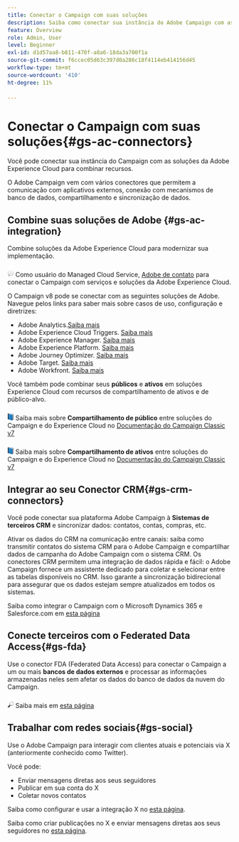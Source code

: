 ```yaml
---
title: Conectar o Campaign com suas soluções
description: Saiba como conectar sua instância do Adobe Campaign com as soluções da Experience Cloud.
feature: Overview
role: Admin, User
level: Beginner
exl-id: d1d57aa8-b811-470f-a8a6-18da3a700f1a
source-git-commit: f6ccec05d63c397d0a286c18f4114eb414156d45
workflow-type: tm+mt
source-wordcount: '410'
ht-degree: 11%

---
```


# Conectar o Campaign com suas soluções{#gs-ac-connectors}

Você pode conectar sua instância do Campaign com as soluções da Adobe Experience Cloud para combinar recursos.

O Adobe Campaign vem com vários conectores que permitem a comunicação com aplicativos externos, conexão com mecanismos de banco de dados, compartilhamento e sincronização de dados.

## Combine suas soluções de Adobe {#gs-ac-integration}

Combine soluções da Adobe Experience Cloud para modernizar sua implementação.

![](../assets/do-not-localize/speech.png)  Como usuário do Managed Cloud Service, [Adobe de contato](../start/campaign-faq.md#support) para conectar o Campaign com serviços e soluções da Adobe Experience Cloud.

O Campaign v8 pode se conectar com as seguintes soluções de Adobe. Navegue pelos links para saber mais sobre casos de uso, configuração e diretrizes:

* Adobe Analytics.[Saiba mais](../connect/ac-aa.md)
* Adobe Experience Cloud Triggers. [Saiba mais](../connect/ac-triggers.md)
* Adobe Experience Manager. [Saiba mais](../connect/ac-aem.md)
* Adobe Experience Platform. [Saiba mais](../connect/ac-aep.md)
* Adobe Journey Optimizer. [Saiba mais](../connect/ac-ajo.md)
* Adobe Target. [Saiba mais](../connect/ac-at.md)
* Adobe Workfront. [Saiba mais](../connect/ac-workfront.md)

Você também pode combinar seus **públicos** e **ativos** em soluções Experience Cloud com recursos de compartilhamento de ativos e de público-alvo.

![](../assets/do-not-localize/book.png) Saiba mais sobre **Compartilhamento de público** entre soluções do Campaign e do Experience Cloud no [Documentação do Campaign Classic v7](https://experienceleague.adobe.com/docs/campaign-classic/using/integrating-with-adobe-experience-cloud/audience-sharing/sharing-audiences-with-adobe-experience-cloud.html#integrating-with-adobe-experience-cloud)

![](../assets/do-not-localize/book.png) Saiba mais sobre **Compartilhamento de ativos** entre soluções do Campaign e do Experience Cloud no [Documentação do Campaign Classic v7](https://experienceleague.adobe.com/docs/campaign-classic/using/integrating-with-adobe-experience-cloud/asset-sharing/sharing-assets-with-adobe-experience-cloud.html#integrating-with-adobe-experience-cloud)

## Integrar ao seu Conector CRM{#gs-crm-connectors}

Você pode conectar sua plataforma Adobe Campaign à **Sistemas de terceiros CRM** e sincronizar dados: contatos, contas, compras, etc.

Ativar os dados do CRM na comunicação entre canais: saiba como transmitir contatos do sistema CRM para o Adobe Campaign e compartilhar dados de campanha do Adobe Campaign com o sistema CRM.
Os conectores CRM permitem uma integração de dados rápida e fácil: o Adobe Campaign fornece um assistente dedicado para coletar e selecionar entre as tabelas disponíveis no CRM. Isso garante a sincronização bidirecional para assegurar que os dados estejam sempre atualizados em todos os sistemas.

Saiba como integrar o Campaign com o Microsoft Dynamics 365 e Salesforce.com em [esta página](crm.md)

## Conecte terceiros com o Federated Data Access{#gs-fda}

Use o conector FDA (Federated Data Access) para conectar o Campaign a um ou mais **bancos de dados externos** e processar as informações armazenadas neles sem afetar os dados do banco de dados da nuvem do Campaign.

![](../assets/do-not-localize/glass.png) Saiba mais em [esta página](fda.md)

## Trabalhar com redes sociais{#gs-social}

Use o Adobe Campaign para interagir com clientes atuais e potenciais via X (anteriormente conhecido como Twitter).

Você pode:

* Enviar mensagens diretas aos seus seguidores
* Publicar em sua conta do X
* Coletar novos contatos

Saiba como configurar e usar a integração X no [esta página](../connect/ac-tw.md).

Saiba como criar publicações no X e enviar mensagens diretas aos seus seguidores no [esta página](../send/twitter.md).
